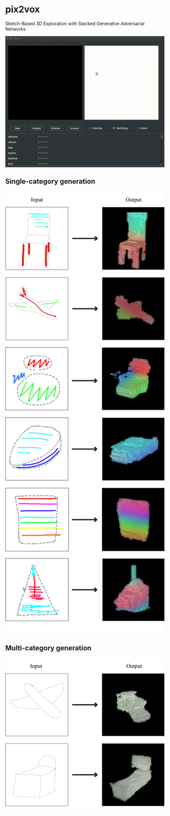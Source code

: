 # pix2vox
Sketch-Based 3D Exploration with Stacked Generative Adversarial Networks

<img src="img/sample.gif" width="500">

## Single-category generation

<img src="img/single-category-generation.png" width="500">

## Multi-category generation

<img src="img/multi-category-generation.png" width="500">
